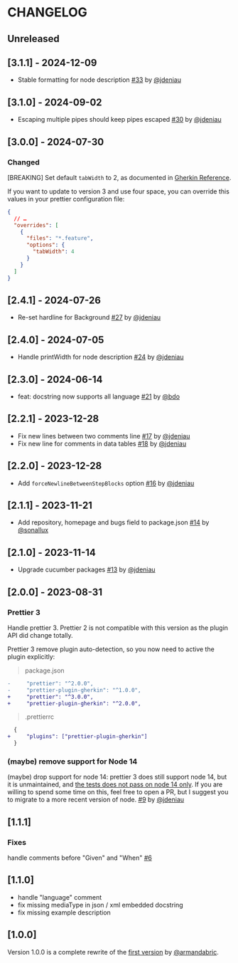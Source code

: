 # CHANGELOG

## Unreleased

## [3.1.1] - 2024-12-09

- Stable formatting for node description [#33](https://github.com/mapado/prettier-plugin-gherkin/pull/33) by [@jdeniau](https://github.com/jdeniau)

## [3.1.0] - 2024-09-02

- Escaping multiple pipes should keep pipes escaped [#30](https://github.com/mapado/prettier-plugin-gherkin/pull/30) by [@jdeniau](https://github.com/jdeniau)

## [3.0.0] - 2024-07-30

### Changed

[BREAKING] Set default `tabWidth` to 2, as documented in [Gherkin Reference](https://cucumber.io/docs/gherkin/reference/).

If you want to update to version 3 and use four space, you can override this values in your prettier configuration file:

```json
{
  // …
  "overrides": [
    {
      "files": "*.feature",
      "options": {
        "tabWidth": 4
      }
    }
  ]
}
```

## [2.4.1] - 2024-07-26

- Re-set hardline for Background [#27](https://github.com/mapado/prettier-plugin-gherkin/pull/27) by [@jdeniau](https://github.com/jdeniau)

## [2.4.0] - 2024-07-05

- Handle printWidth for node description [#24](https://github.com/mapado/prettier-plugin-gherkin/pull/24) by [@jdeniau](https://github.com/jdeniau)

## [2.3.0] - 2024-06-14

- feat: docstring now supports all language [#21](https://github.com/mapado/prettier-plugin-gherkin/pull/21) by [@bdo](https://github.com/bdo)

## [2.2.1] - 2023-12-28

- Fix new lines between two comments line [#17](https://github.com/mapado/prettier-plugin-gherkin/pull/17) by [@jdeniau](https://github.com/jdeniau)
- Fix new line for comments in data tables [#18](https://github.com/mapado/prettier-plugin-gherkin/pull/18) by [@jdeniau](https://github.com/jdeniau)

## [2.2.0] - 2023-12-28

- Add `forceNewlineBetweenStepBlocks` option [#16](https://github.com/mapado/prettier-plugin-gherkin/pull/16) by [@jdeniau](https://github.com/jdeniau)

## [2.1.1] - 2023-11-21

- Add repository, homepage and bugs field to package.json [#14](https://github.com/mapado/prettier-plugin-gherkin/pull/14) by [@sonallux](https://github.com/sonallux)

## [2.1.0] - 2023-11-14

- Upgrade cucumber packages [#13](https://github.com/mapado/prettier-plugin-gherkin/pull/13) by [@jdeniau](https://github.com/jdeniau)

## [2.0.0] - 2023-08-31

### Prettier 3

Handle prettier 3. Prettier 2 is not compatible with this version as the plugin API did change totally.

Prettier 3 remove plugin auto-detection, so you now need to active the plugin explicitly:

> package.json

```diff
-     "prettier": "^2.0.0",
-     "prettier-plugin-gherkin": "^1.0.0",
+     "prettier": "^3.0.0",
+     "prettier-plugin-gherkin": "^2.0.0",
```

> .prettierrc

```diff
  {
+     "plugins": ["prettier-plugin-gherkin"]
  }
```

### (maybe) remove support for Node 14

(maybe) drop support for node 14: prettier 3 does still support node 14, but it is unmaintained, and [the tests does not pass on node 14 only](https://github.com/mapado/prettier-plugin-gherkin/actions/runs/6030258360/job/16361678638?pr=9). If you are willing to spend some time on this, feel free to open a PR, but I suggest you to migrate to a more recent version of node. [#9](https://github.com/mapado/prettier-plugin-gherkin/pull/9) by [@jdeniau](https://github.com/jdeniau)

## [1.1.1]

### Fixes

handle comments before "Given" and "When" [#6](https://github.com/mapado/prettier-plugin-gherkin/pull/6)

## [1.1.0]

- handle "language" comment
- fix missing mediaType in json / xml embedded docstring
- fix missing example description

## [1.0.0]

Version 1.0.0 is a complete rewrite of the [first version](https://github.com/armandabric/prettier-plugin-gherkin) by [@armandabric](https://github.com/armandabric).
